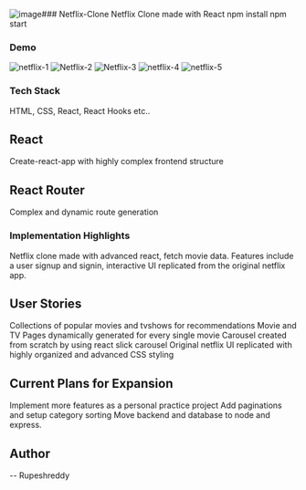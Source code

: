 ![image](https://github.com/GADDAMRUPESHREDDY/Netflix-Web-App/assets/149384985/17376e3d-8c2d-45b9-a208-b6c18fcc3c9e)### Netflix-Clone
Netflix Clone made with React npm install  npm start 

### Demo



![netflix-1](https://github.com/Rupeshreddy/Netflix-clone/assets/147307563/00b52c30-f3b8-4ee6-884a-ec266ec88f64)
![Netflix-2](https://github.com/Rupeshreddy/Netflix-clone/assets/147307563/05b26516-060a-45ac-8092-c8ffda5a28cc)
![Netflix-3](https://github.com/Rupeshreddy/Netflix-clone/assets/147307563/4b498c47-fd04-4214-ae05-b56eec7b7255)
![netflix-4](https://github.com/Rupeshreddy/Netflix-clone/assets/147307563/e9fb99a2-9d0d-4829-af61-1a41c1958cf2)
![netflix-5](https://github.com/Rupeshreddy/Netflix-clone/assets/147307563/10947663-1047-4779-a464-f248255d6284)

### Tech Stack

HTML, CSS, React, React Hooks etc..

## React
Create-react-app with highly complex frontend structure

## React Router
Complex and dynamic route generation

### Implementation Highlights
Netflix clone made with advanced react, fetch movie data. Features include a user signup and signin, interactive UI replicated from the original netflix app.

## User Stories
Collections of popular movies and tvshows for recommendations
Movie and TV Pages dynamically generated for every single movie
Carousel created from scratch by using react slick carousel
Original netflix UI replicated with highly organized and advanced CSS styling

## Current Plans for Expansion
Implement more features as a personal practice project
Add paginations and setup category sorting
Move backend and database to node and express.

## Author
-- Rupeshreddy
